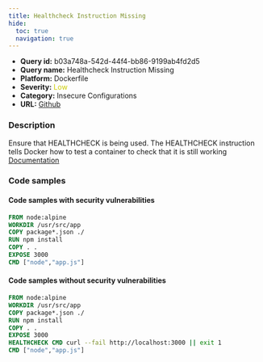 ```yaml
---
title: Healthcheck Instruction Missing
hide:
  toc: true
  navigation: true
---
```


<style>
  .highlight .hll {
    background-color: #ff171742;
  }
  .md-content {
    max-width: 1100px;
    margin: 0 auto;
  }
</style>

-   **Query id:** b03a748a-542d-44f4-bb86-9199ab4fd2d5
-   **Query name:** Healthcheck Instruction Missing
-   **Platform:** Dockerfile
-   **Severity:** <span style="color:#CC0">Low</span>
-   **Category:** Insecure Configurations
-   **URL:** [Github](https://github.com/Checkmarx/kics/tree/master/assets/queries/dockerfile/healthcheck_instruction_missing)

### Description
Ensure that HEALTHCHECK is being used. The HEALTHCHECK instruction tells Docker how to test a container to check that it is still working<br>
[Documentation](https://docs.docker.com/engine/reference/builder/#healthcheck)

### Code samples
#### Code samples with security vulnerabilities
```dockerfile title="Postitive test num. 1 - dockerfile file" hl_lines="1 7"
FROM node:alpine
WORKDIR /usr/src/app
COPY package*.json ./
RUN npm install
COPY . .
EXPOSE 3000
CMD ["node","app.js"]
```


#### Code samples without security vulnerabilities
```dockerfile title="Negative test num. 1 - dockerfile file"
FROM node:alpine
WORKDIR /usr/src/app
COPY package*.json ./
RUN npm install
COPY . .
EXPOSE 3000
HEALTHCHECK CMD curl --fail http://localhost:3000 || exit 1 
CMD ["node","app.js"]
```
